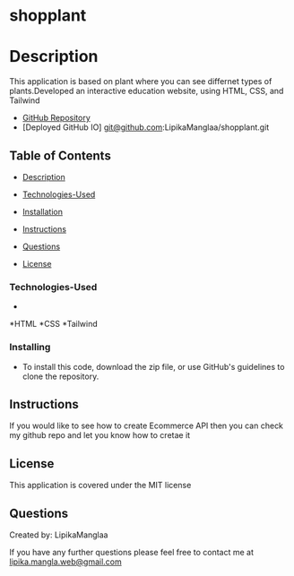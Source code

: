# shopplant
# Description

This application is based on plant where you can see differnet types of plants.Developed an interactive education website, using HTML, CSS, and Tailwind

* [GitHub Repository](https://github.com/LipikaManglaa/shopplant)
* [Deployed GitHub IO]  git@github.com:LipikaManglaa/shopplant.git



## Table of Contents

  
* [Description](#Description)

* [Technologies-Used](#Technologies-Used)

* [Installation](#installation)
  
* [Instructions](#Instructions) 
          
* [Questions](#questions)
 
* [License](#license)  



### Technologies-Used
  *
  *HTML
  *CSS
  *Tailwind
 


### Installing

* To install this code, download the zip file, or use GitHub's guidelines to clone the repository. 

## Instructions
If you would like to see how to create Ecommerce API then you can check my github repo and let you know  how to cretae it

## License
This application is covered under the MIT license


## Questions
Created by: LipikaManglaa

If you have any further questions please feel free to contact me at lipika.mangla.web@gmail.com
